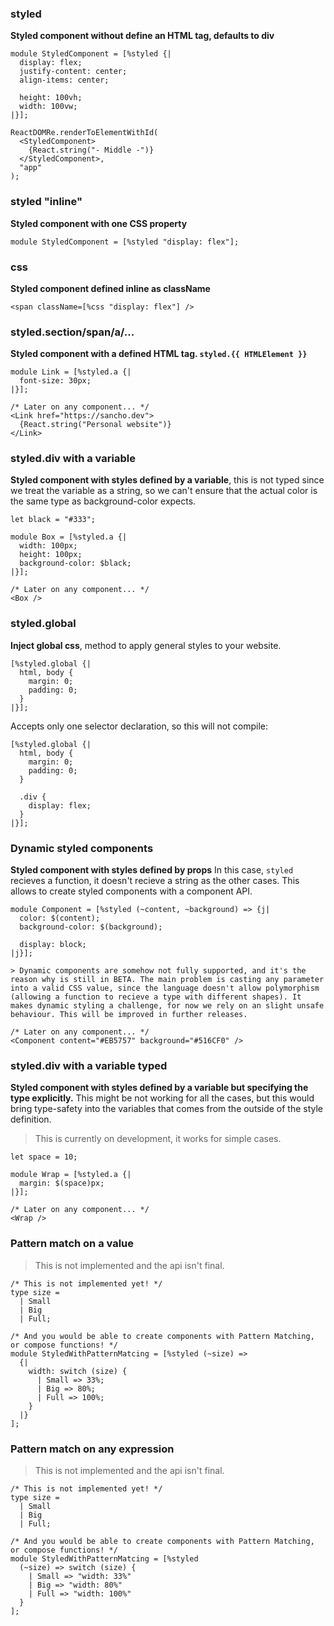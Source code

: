 ### styled
**Styled component without define an HTML tag, defaults to div**

```reason
module StyledComponent = [%styled {|
  display: flex;
  justify-content: center;
  align-items: center;

  height: 100vh;
  width: 100vw;
|}];

ReactDOMRe.renderToElementWithId(
  <StyledComponent>
    {React.string("- Middle -")}
  </StyledComponent>,
  "app"
);
```

### styled "inline"
**Styled component with one CSS property**
```reason
module StyledComponent = [%styled "display: flex"];
```

### css
**Styled component defined inline as className**
```reason
<span className=[%css "display: flex"] />
```

### styled.section/span/a/...
**Styled component with a defined HTML tag. `styled.{{ HTMLElement }}`**

```reason
module Link = [%styled.a {|
  font-size: 30px;
|}];

/* Later on any component... */
<Link href="https://sancho.dev">
  {React.string("Personal website")}
</Link>
```

### styled.div with a variable
**Styled component with styles defined by a variable**, this is not typed since we treat the variable as a string, so we can't ensure that the actual color is the same type as background-color expects.

```reason
let black = "#333";

module Box = [%styled.a {|
  width: 100px;
  height: 100px;
  background-color: $black;
|}];

/* Later on any component... */
<Box />
```

### styled.global
**Inject global css**, method to apply general styles to your website.
```reason
[%styled.global {|
  html, body {
    margin: 0;
    padding: 0;
  }
|}];
```
Accepts only one selector declaration, so this will not compile:
```reason
[%styled.global {|
  html, body {
    margin: 0;
    padding: 0;
  }

  .div {
    display: flex;
  }
|}];
```

### Dynamic styled components
**Styled component with styles defined by props**
In this case, `styled` recieves a function, it doesn't recieve a string as the other cases. This allows to create styled components with a component API.

```reason
module Component = [%styled (~content, ~background) => {j|
  color: $(content);
  background-color: $(background);

  display: block;
|j}];

> Dynamic components are somehow not fully supported, and it's the reason why is still in BETA. The main problem is casting any parameter into a valid CSS value, since the language doesn't allow polymorphism (allowing a function to recieve a type with different shapes). It makes dynamic styling a challenge, for now we rely on an slight unsafe behaviour. This will be improved in further releases.

/* Later on any component... */
<Component content="#EB5757" background="#516CF0" />
```

### styled.div with a variable typed
**Styled component with styles defined by a variable but specifying the type explicitly.**
This might be not working for all the cases, but this would bring type-safety into the variables that comes from the outside of the style definition.

> This is currently on development, it works for simple cases.
```reason
let space = 10;

module Wrap = [%styled.a {|
  margin: $(space)px;
|}];

/* Later on any component... */
<Wrap />
```

### Pattern match on a value
> This is not implemented and the api isn't final.
```reason
/* This is not implemented yet! */
type size =
  | Small
  | Big
  | Full;

/* And you would be able to create components with Pattern Matching, or compose functions! */
module StyledWithPatternMatcing = [%styled (~size) =>
  {|
    width: switch (size) {
      | Small => 33%;
      | Big => 80%;
      | Full => 100%;
    }
  |}
];
```

### Pattern match on any expression
> This is not implemented and the api isn't final.
```reason
/* This is not implemented yet! */
type size =
  | Small
  | Big
  | Full;

/* And you would be able to create components with Pattern Matching, or compose functions! */
module StyledWithPatternMatcing = [%styled
  (~size) => switch (size) {
    | Small => "width: 33%"
    | Big => "width: 80%"
    | Full => "width: 100%"
  }
];
```
